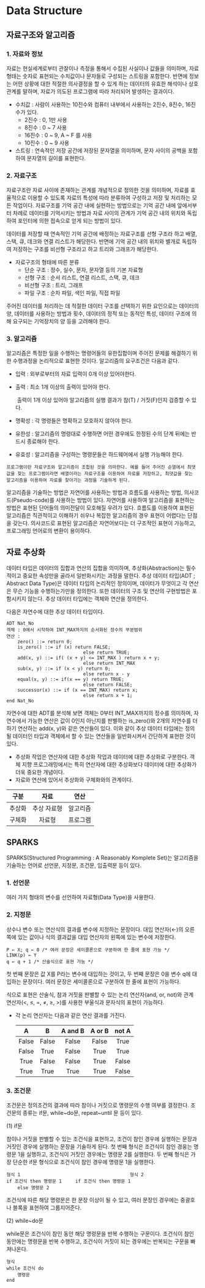 # Data Structure

## 자료구조와 알고리즘

### 1. 자료와 정보

자료는 현실세계로부터 관찰이나 측정을 통해서 수집된 사실이나 값들을 의미하며, 자료 형태는 숫자로 표현되는 수치값이나 문자들로 구성되는 스트링을 포함한다. 반면에 정보는 어떤 상황에 대한 적절한 의사결정을 할 수 있게 하는 데이터의 유효한 해석이나 상호관계를 말하며, 자료가 의도된 프로그램에 따라 처리되어 발생하는 결과이다.

- 수치값 : 사람이 사용하는 10진수와 컴퓨터 내부에서 사용하는 2진수, 8진수, 16진수가 있다.
  - 2진수 : 0, 1만 사용
  - 8진수 : 0 ~ 7 사용
  - 16진수 : 0 ~ 9, A ~ F 를 사용
  - 10진수 : 0 ~ 9 사용
- 스트링 : 연속적인 저장 공간에 저장된 문자열을 의미하며, 문자 사이의 공백을 포함하여 문자열의 길이를 표현한다.



### 2. 자료구조

자료구조란 자료 사이에 존재하는 관계를 개념적으로 정의한 것을 의미하며, 자료를 효율적으로 이용할 수 있도록 자료의 특성에 따라 분류하여 구성하고 저장 및 처리하는 모든 작업이다. 자료구조를 기억 공간 내에 실현하는 방법으로는 기억 공간 내에 앞에서부터 차례로 데이터를 기억시키는 방법과 자료 사이의 관계가 기억 공간 내의 위치와 독립하여 포인터에 의한 접속으로 얻게 되는 방법이 있다.

데이터를 저장할 때 연속적인 기억 공간에 배정하는 자료구조를 선형 구조라 하고 배열, 스택, 큐, 데크와 연결 리스트가 해당한다. 반면에 기억 공간 내의 위치와 별개로 독립하여 저장하는 구조를 비선형 구조라고 하고 트리와 그래프가 해당한다.

- 자료구조의 형태에 따른 분류
  - 단순 구조 : 정수, 실수, 문자, 문자열 등의 기본 자료형
  - 선형 구조 : 순서 리스트, 연결 리스트, 스택, 큐, 데크
  - 비선형 구조 : 트리, 그래프
  - 파일 구조 : 순차 파일, 색인 파일, 직접 파일

주어진 데이터를 처리하는 데 적절한 데이터 구조를 선택하기 위한 요인으로는 데이터의 양, 데이터를 사용하는 방법과 횟수, 데이터의 정적 또는 동적인 특성, 데이터 구조에 의해 요구되는 기억장치의 양 등을 고려해야 한다.



### 3. 알고리즘

알고리즘은 특정한 일을 수행하는 명령어들의 유한집합이며 주어진 문제를 해결하기 위한 수행과정을 논리적으로 표현한 것이다. 알고리즘의 요구조건은 다음과 같다.

- 입력 : 외부로부터의 자료 입력이 0개 이상 있어야한다.

- 출력 : 최소 1개 이상의 출력이 있어야 한다.

  ​		 출력이 1개 이상 있어야 알고리즘의 실행 결과가 참(T) / 거짓(F)인지 검증할 수 있다.

- 명확성 : 각 명령들은 명확하고 모호하지 않아야 한다.

- 유한성 : 알고리즘의 명령대로 수행하면 어떤 경우에도 한정된 수의 단계 뒤에는 반드시 종료해야 한다.

- 유효성 : 알고리즘을 구성하는 명령문들은 하드웨어에서 실행 가능해야 한다.

```
프로그램이란 자료구조와 알고리즘이 조합된 것을 의마한다. 예를 들어 주어진 순열에서 최댓값을 찾는 프로그램이라면 배열이라는 자료구조를 이용하여 자료를 저장하고, 최댓값을 찾는 알고리즘을 이용하여 자료를 찾아가는 과정을 기술하게 된다.
```

알고리즘을 기술하는 방법은 자연어를 사용하는 방법과 흐름도를 사용하는 방법, 의사코드(Pseudo-code)를 사용하는 방법이 있다. 자연어를 사용하여 알고리즘을 표현하는 방법은 표현된 단어들의 의미전달이 모호해질 우려가 있다. 흐름도를 이용하여 표현된 알고리즘은 직관적이고 이해하기 쉬우나 복잡한 알고리즘의 경우 표현이 어렵다는 단점을 갖는다. 의사코드로 표현된 알고리즘은 자연어보다는 더 구조적인 표현이 가능하고, 프로그래밍 언어로의 변환이 용이하다.



## 자료 추상화

데이터 타입은 데이터의 집합과 연산의 집합을 의미하며, 추상화(Abstraction)는 필수적이고 중요한 속성만을 골라서 일반화시키는 과정을 말한다. 추상 데이터 타입(ADT ; Abstract Data Type)은 데이터 타입의 논리적인 정의이며, 데이터가 무엇이고 각 연산은 무슨 기능을 수행하는가만을 정의한다. 또한 데이터의 구조 및 연산의 구현방법은 포함시키지 않는다. 추상 데이터 타입에는 객체와 연산을 정의한다.

다음은 자연수에 대한 추상 데이터 타입이다.

```
ADT Nat_No
객체 : 0에서 시작하여 INT_MAX까지의 순서화된 정수의 부분범위
연산 :
	zero() ::= return 0;
	is_zero() ::= if (x) return FALSE;
							else return TRUE;
	add(x, y) ::= if( (x + y) <= INT_MAX ) return x + y;
							else return INT_MAX
	sub(x, y) ::= if (x < y) return 0;
							else return x - y
	equal(x, y) ::= if(x == y) return TRUE;
							else return FALSE;
	successor(x) ::= if (x == INT_MAX) return x;
							else return x + 1;
end Nat_No
```

자연수에 대한 ADT를 분석해 보면 객체는 0부터 INT_MAX까지의 정수를 의미하며, 자연수에서 가능한 연산은 값이 0인지 아닌지를 판별하는 is_zero()와 2개의 자연수를 더하기 연산하는 add(x, y)와 같은 연산들이 있다. 이와 같이 추상 데이터 타입에는 정의될 데이터인 타입과 객체에서 할 수 있는 연산들을 일반화시켜서 간단하게 표현한 것이 있다.

- 추상화 작업은 연산자에 대한 추상화 작업과 데이터에 대한 추상화로 구분한다. 객체 지향 프로그래밍에서는 특히 연산자에 대한 추상화보다 데이터에 대한 추상화가 더욱 중요한 개념이다.
- 자료와 연산에 있어서 추상화와 구체화와의 관계이다.

|  구분  |    자료     |   연산   |
| :----: | :---------: | :------: |
| 추상화 | 추상 자료형 | 알고리즘 |
| 구체화 |   자료형    | 프로그램 |



## SPARKS

SPARKS(Structured Programming : A Reasonably  Komplete Set)는 알고리즘을 기술하는 언어로 선언문, 지정문, 조건문, 입출력문 등이 있다.



### 1. 선언문

여러 가지 형태의 변수를 선언하여 자료형(Data Type)을 사용한다.



### 2. 지정문

상수나 변수 또는 연산식의 결과를 변수에 지정하는 문장이다. 대입 연산자(←)의 오른쪽에 있는 값이나 식의 결과값을 대입 연산자의 왼쪽에 있는 변수에 저장한다.

```
P ← X; q ← 0 /* 여러 문장은 세미콜론으로 구분하여 한 줄에 표현 가능 */
LINK(p) ← Y
q ← q + 1 /* 산술식으로 표현 가능 */
```

첫 번째 문장은 값 X를 P라는 변수에 대입하는 것이고, 두 번째 문장은 0을 변수 q에 대입하는 문장이다. 여러 문장은 세미콜론으로 구분하여 한 줄에 표현이 가능하다.

식으로 표현은 산술식, 참과 거짓을 판별할 수 있는 논리 연산자(and, or, not)와 관계 연산자(<, ≤, =, ≠, ≥, >)를 사용한 부울식과 문자식의 표현이 가능하다.

- 각 논리 연산자는 다음과 같은 연산 결과를 가진다.

  |   A   |   B   | A and B | A or B | not A |
  | :---: | :---: | :-----: | :----: | :---: |
  | False | False |  False  | False  | True  |
  | False | True  |  False  |  True  | True  |
  | True  | False |  False  |  True  | False |
  | True  | True  |  True   |  True  | False |

### 3. 조건문 

조건문은 정의조건의 결과에 따라 참이나 거짓으로 명령문의 수행 여부를 결정한다. 조건문의 종류는 if문, while~do문, repeat~until 문 등이 있다.

(1) if문

참이나 거짓을 판별할 수 있는 조건식을 표현하고, 조건이 참인 경우에 실행하는 문장과 거짓인 경우에 실행하는 문장을 기술하게 된다. 첫 번째 형식은 조건식이 참인 경웅는 명령문 1을 실행하고, 조건식이 거짓인 경우에는 명령문 2를 실행한다. 두 번째 형식은 가장 단순한 if문 형식으로 조건식이 참인 경우에 명령문 1을 실행한다. 

```
형식 1 										형식 2
if 조건식 then 명령문 1     if 조건식 then 명령문 1
	else 명령문 2
```

조건식에 따른 해당 명령문은 한 문장 이상이 될 수 있고, 여러 문장인 경우에는 중괄호나 블록을 표현하여 그룹지어준다.



(2) while~do문

while문은 조건식이 참인 동안 해당 명령문을 반복 수행하는 구문이다. 조건식이 참인 동안에는 명령문을 반복 수행하고, 조건식이 거짓이 되는 경우에는 반복되는 구문을 빠져나온다.

```
형식
while 조건식 do
	명령문
end
```

